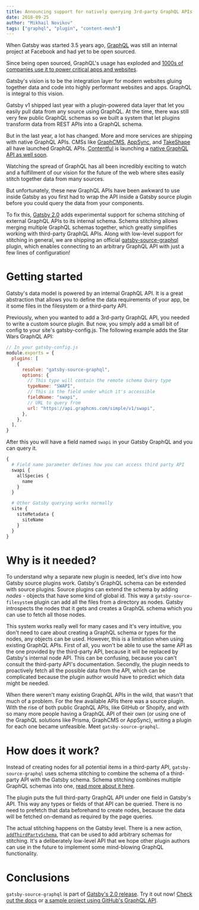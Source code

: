 ```yaml
---
title: Announcing support for natively querying 3rd-party GraphQL APIs with Gatsby
date: 2018-09-25
author: "Mikhail Novikov"
tags: ["graphql", "plugin", "content-mesh"]
---
```


When Gatsby was started 3.5 years ago, [GraphQL](https://www.graphql.com/) was still an internal project at Facebook and had yet to be open sourced.

Since being open sourced, GraphQL's usage has exploded and [1000s of companies use it to power critical apps and websites](https://www.graphql.com/case-studies/).

Gatsby's vision is to be the integration layer for modern websites gluing together data and code into highly performant websites and apps. GraphQL is integral to this vision.

Gatsby v1 shipped last year with a plugin-powered data layer that let you easily pull data from any source using GraphQL. At the time, there was still very few public GraphQL schemas so we built a system that let plugins transform data from REST APIs into a GraphQL schema.

But in the last year, a lot has changed. More and more services are shipping with native GraphQL APIs. CMSs like [GraphCMS](https://graphcms.com/), [AppSync](https://aws.amazon.com/appsync/), and [TakeShape](https://www.takeshape.io/) all have launched GraphQL APIs. [Contentful](https://www.contentful.com/) is launching a [native GraphQL API as well soon](https://www.contentful.com/blog/2018/07/04/graphql-abstract-syntax-tree-new-schema/).

Watching the spread of GraphQL has all been incredibly exciting to watch and a fulfillment of our vision for the future of the web where sites easily stitch together data from many sources.

But unfortunately, these new GraphQL APIs have been awkward to use inside Gatsby as you first had to wrap the API inside a Gatsby source plugin before you could query the data from your components.

To fix this, [Gatsby 2.0](/blog/2018-09-17-gatsby-v2/) adds experimental support for schema stitching of external GraphQL APIs to its internal schema. Schema stitching allows merging multiple GraphQL schemas together, which greatly simplifies working with third-party GraphQL APIs. Along with low-level support for stitching in general, we are shipping an official [gatsby-source-graphql](/packages/gatsby-source-graphql/) plugin, which enables connecting to an arbitrary GraphQL API with just a few lines of configuration!

# Getting started

Gatsby's data model is powered by an internal GraphQL API. It is a great abstraction that allows you to define the data requirements of your app, be it some files in the filesystem or a third-party API.

Previously, when you wanted to add a 3rd-party GraphQL API, you needed to write a custom source plugin. But now, you simply add a small bit of config to your site's gatsby-config.js. The following example adds the Star Wars GraphQL API:

```js
// In your gatsby-config.js
module.exports = {
  plugins: [
    {
      resolve: "gatsby-source-graphql",
      options: {
        // This type will contain the remote schema Query type
        typeName: "SWAPI",
        // This is the field under which it's accessible
        fieldName: "swapi",
        // URL to query from
        url: "https://api.graphcms.com/simple/v1/swapi",
      },
    },
  ],
}
```

After this you will have a field named `swapi` in your Gatsby GraphQL and you can query it.

```graphql
{
  # Field name parameter defines how you can access third party API
  swapi {
    allSpecies {
      name
    }
  }

  # Other Gatsby querying works normally
  site {
    siteMetadata {
      siteName
    }
  }
}
```

# Why is it needed?

To understand why a separate new plugin is needed, let's dive into how Gatsby source plugins work. Gatsby's GraphQL schema can be extended with source plugins. Source plugins can extend the schema by adding _nodes_ - objects that have some kind of global id. This way a `gatsby-source-filesystem` plugin can add all the files from a directory as nodes. Gatsby introspects the nodes that it gets and creates a GraphQL schema which you can use to fetch all those nodes.

This system works really well for many cases and it's very intuitive, you don't need to care about creating a GraphQL schema or types for the nodes, any objects can be used. However, this is a limitation when using existing GraphQL APIs. First of all, you won't be able to use the same API as the one provided by the third-party API, because it will be replaced by Gatsby's internal node API. This can be confusing, because you can't consult the third-party API's documentation. Secondly, the plugin needs to proactively fetch all the possible data from the API, which can be complicated because the plugin author would have to predict which data might be needed.

When there weren't many existing GraphQL APIs in the wild, that wasn't that much of a problem. For the few available APIs there was a source plugin. With the rise of both public GraphQL APIs, like GitHub or Shopify, and with so many more people having a GraphQL API of their own (or using one of the GraphQL solutions like Prisma, GraphCMS or AppSync), writing a plugin for each one became unfeasible. Meet `gatsby-source-graphql`.

# How does it work?

Instead of creating nodes for all potential items in a third-party API, `gatsby-source-graphql` uses schema stitching to combine the schema of a third-party API with the Gatsby schema. Schema stitching combines multiple GraphQL schemas into one, [read more about it here](https://www.apollographql.com/docs/graphql-tools/schema-stitching.html).

The plugin puts the full third-party GraphQL API under one field in Gatsby's API. This way any types or fields of that API can be queried. There is no need to prefetch that data beforehand to create nodes, because the data will be fetched on-demand as required by the page queries.

The actual stitching happens on the Gatsby level. There is a new action, [`addThirdPartySchema`](/docs/actions/#addThirdPartySchema), that can be used to add arbitrary schemas for stitching. It's a deliberately low-level API that we hope other plugin authors can use in the future to implement some mind-blowing GraphQL functionality.

# Conclusions

`gatsby-source-graphql` is part of [Gatsby's 2.0 release](/blog/2018-09-17-gatsby-v2/). Try it out now! [Check out the docs](/docs/third-party-graphql) or [a sample project using GitHub's GraphQL API](https://github.com/freiksenet/gatsby-github-displayer).
